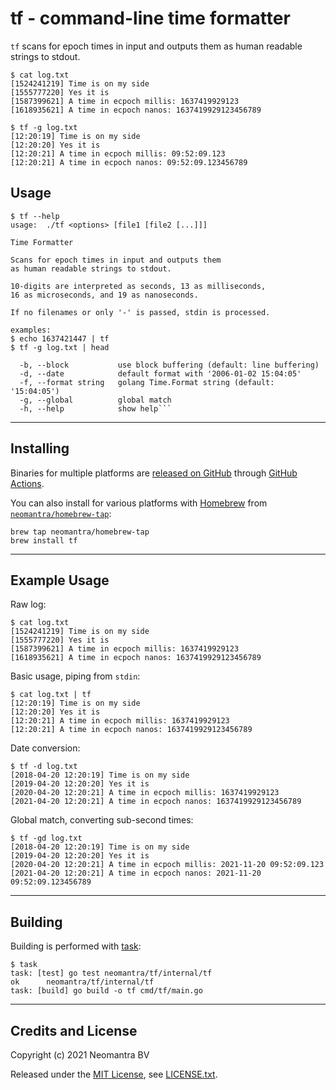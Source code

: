 # tf - command-line time formatter

`tf` scans for epoch times in input and outputs them
as human readable strings to stdout.

```
$ cat log.txt
[1524241219] Time is on my side
[1555777220] Yes it is
[1587399621] A time in ecpoch millis: 1637419929123
[1618935621] A time in ecpoch nanos: 1637419929123456789

$ tf -g log.txt
[12:20:19] Time is on my side
[12:20:20] Yes it is
[12:20:21] A time in ecpoch millis: 09:52:09.123
[12:20:21] A time in ecpoch nanos: 09:52:09.123456789
```

## Usage

```
$ tf --help
usage:  ./tf <options> [file1 [file2 [...]]]

Time Formatter

Scans for epoch times in input and outputs them
as human readable strings to stdout.

10-digits are interpreted as seconds, 13 as milliseconds,
16 as microseconds, and 19 as nanoseconds.

If no filenames or only '-' is passed, stdin is processed.

examples:
$ echo 1637421447 | tf
$ tf -g log.txt | head

  -b, --block           use block buffering (default: line buffering)
  -d, --date            default format with '2006-01-02 15:04:05'
  -f, --format string   golang Time.Format string (default: '15:04:05')
  -g, --global          global match
  -h, --help            show help```
```

----

## Installing

Binaries for multiple platforms are [released on GitHub](https://github.com/neomantra/tf/releases) through [GitHub Actions](https://github.com/neomantra/tf/actions).

You can also install for various platforms with [Homebrew](https://brew.sh) from [`neomantra/homebrew-tap`](https://github.com/neomantra/homebrew-tap):

```
brew tap neomantra/homebrew-tap
brew install tf
```

----

## Example Usage

Raw log:
```
$ cat log.txt
[1524241219] Time is on my side
[1555777220] Yes it is
[1587399621] A time in ecpoch millis: 1637419929123
[1618935621] A time in ecpoch nanos: 1637419929123456789
```

Basic usage, piping from `stdin`:
```
$ cat log.txt | tf
[12:20:19] Time is on my side
[12:20:20] Yes it is
[12:20:21] A time in ecpoch millis: 1637419929123
[12:20:21] A time in ecpoch nanos: 1637419929123456789
```

Date conversion:
```
$ tf -d log.txt
[2018-04-20 12:20:19] Time is on my side
[2019-04-20 12:20:20] Yes it is
[2020-04-20 12:20:21] A time in ecpoch millis: 1637419929123
[2021-04-20 12:20:21] A time in ecpoch nanos: 1637419929123456789
````

Global match, converting sub-second times:
```
$ tf -gd log.txt
[2018-04-20 12:20:19] Time is on my side
[2019-04-20 12:20:20] Yes it is
[2020-04-20 12:20:21] A time in ecpoch millis: 2021-11-20 09:52:09.123
[2021-04-20 12:20:21] A time in ecpoch nanos: 2021-11-20 09:52:09.123456789
```
----

## Building

Building is performed with [task](https://taskfile.dev/#/):

```
$ task
task: [test] go test neomantra/tf/internal/tf
ok      neomantra/tf/internal/tf
task: [build] go build -o tf cmd/tf/main.go
```

----

## Credits and License

Copyright (c) 2021 Neomantra BV

Released under the [MIT License](https://en.wikipedia.org/wiki/MIT_License), see [LICENSE.txt](./LICENSE.txt).
